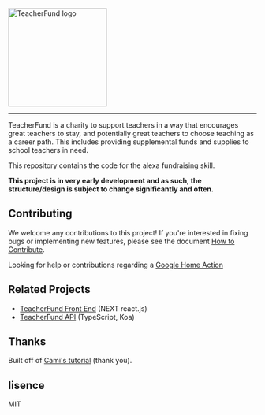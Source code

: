 <div>
  <img alt="TeacherFund logo" src="https://github.com/teacherfund/TeacherFund_next/raw/master/static/images/Logo.png" width="200px">
</div>
<hr />

TeacherFund is a charity to support teachers in a way that encourages great teachers to stay, and potentially great teachers to choose teaching as a career path. This includes providing supplemental funds and supplies to school teachers in need.

This repository contains the code for the alexa fundraising skill. 

**This project is in very early development and as such, the structure/design is subject to change significantly and often.**

## Contributing
We welcome any contributions to this project! If you're interested in fixing bugs or implementing new features, please see the document [How to Contribute](https://github.com/teacherfund/raffle_skill/blob/master/CONTRIBUTING.md).

Looking for help or contributions regarding a [Google Home Action](https://developers.google.com/actions/)

## Related Projects
- [TeacherFund Front End](https://github.com/teacherfund/Teacherfund_Next) (NEXT react.js)
- [TeacherFund API](https://github.com/teacherfund/api) (TypeScript, Koa)

## Thanks

Built off of [Cami's tutorial](https://github.com/CamiWilliams/LevelUpRiddles-Workshop) (thank you).

## lisence

MIT